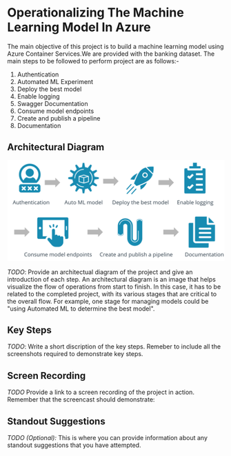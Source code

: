 # Operationalizing The Machine Learning Model In Azure

The main objective of this project is to build a machine learning model using Azure Container Services.We are provided with the banking dataset. The main steps to be followed to perform project are as follows:-

1) Authentication
2) Automated ML Experiment
3) Deploy the best model
4) Enable logging
5) Swagger Documentation
6) Consume model endpoints
7) Create and publish a pipeline
9) Documentation

## Architectural Diagram

![diagram](screenshots/image.png)

_TODO_: Provide an architectual diagram of the project and give an introduction of each step. An architectural diagram is an image that helps visualize the flow of operations from start to finish. In this case, it has to be related to the completed project, with its various stages that are critical to the overall flow. For example, one stage for managing models could be "using Automated ML to determine the best model".

## Key Steps

_TODO_: Write a short discription of the key steps. Remeber to include all the screenshots required to demonstrate key steps.

## Screen Recording

_TODO_ Provide a link to a screen recording of the project in action. Remember that the screencast should demonstrate:

## Standout Suggestions

_TODO (Optional):_ This is where you can provide information about any standout suggestions that you have attempted.
